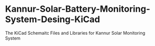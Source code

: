 # Kannur-Solar-Battery-Monitoring-System-Desing-KiCad
The KiCad Schemaitc Files and Libraries for Kannur Solar Monitoring System 
